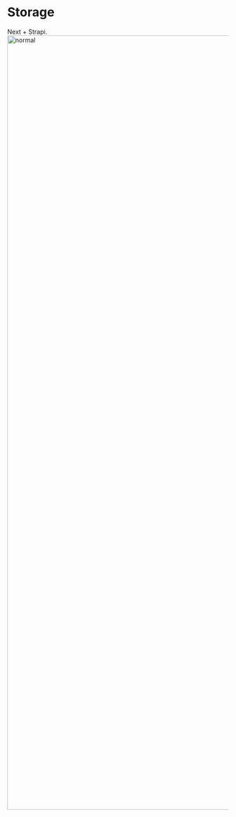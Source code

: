 # Storage
Next + Strapi.
<img width="1762" alt="normal" src="https://repository-images.githubusercontent.com/735369163/7be3541a-170f-4afd-ac01-d86831adc979">

